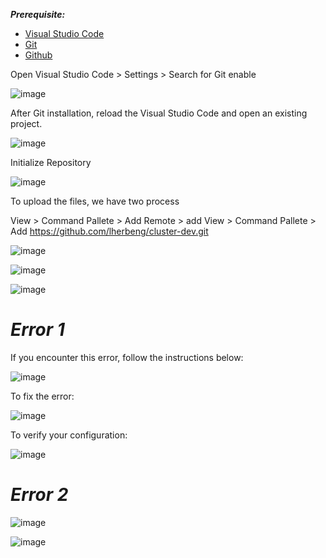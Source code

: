 
***Prerequisite:***

- [Visual Studio Code](https://code.visualstudio.com/)
- [Git](https://git-scm.com/download/win)
- [Github](https://github.com/)

Open Visual Studio Code > Settings > Search for Git enable 

![image](https://github.com/lherbeng/cluster-dev/assets/72662912/518798c2-4ee5-4800-b255-7a7e25cd6280)

After Git installation, reload the Visual Studio Code and open an existing project.

![image](https://github.com/lherbeng/cluster-dev/assets/72662912/9e9820e9-75f2-4415-aa2d-3d87ede05f07)

Initialize Repository 

![image](https://github.com/lherbeng/cluster-dev/assets/72662912/cb532136-3b52-4a58-bf65-704ba088f7e1)

To upload the files, we have two process

View > Command Pallete > Add Remote > add View > Command Pallete > Add https://github.com/lherbeng/cluster-dev.git

![image](https://github.com/lherbeng/cluster-dev/assets/72662912/ea4f9191-36e0-4ad0-9e25-69d5ccb1408a)

![image](https://github.com/lherbeng/cluster-dev/assets/72662912/6241b628-be84-4fa9-8115-90a718926a24)



![image](https://github.com/lherbeng/cluster-dev/assets/72662912/16814f56-8620-4889-800b-ac1fa208c4d9)



# ***Error 1***

If you encounter this error, follow the instructions below:

![image](https://github.com/lherbeng/cluster-dev/assets/72662912/1bb598b7-481b-47fd-992e-828dfa81e63d)

To fix the error:

![image](https://github.com/lherbeng/cluster-dev/assets/72662912/c6fd8243-c75f-42b5-b610-dff02640289c)

To verify your configuration:

![image](https://github.com/lherbeng/cluster-dev/assets/72662912/d4ba761b-5a96-4704-b16c-fe2832ff47e0)



# ***Error 2***

![image](https://github.com/lherbeng/cluster-dev/assets/72662912/a3310606-1f6d-4387-a856-c6789f006f2f)

![image](https://github.com/lherbeng/cluster-dev/assets/72662912/67100141-a1fa-4d65-89bb-6bf3fff8c700)



